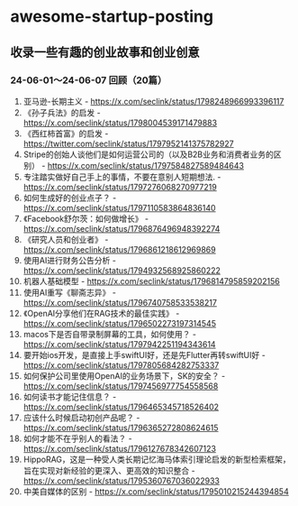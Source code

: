 # awesome-startup-posting
## 收录一些有趣的创业故事和创业创意
### 24-06-01～24-06-07 回顾（20篇）
1. 亚马逊-长期主义 - https://x.com/seclink/status/1798248966993396117
2. 《孙子兵法》的启发  - https://x.com/seclink/status/1798004539171479883
3. 《西红柿首富》的启发 - https://twitter.com/seclink/status/1797952141375782927
4. Stripe的创始人谈他们是如何运营公司的（以及B2B业务和消费者业务的区别） - https://x.com/seclink/status/1797584827589484643
5.  专注踏实做好自己手上的事情，不要在意别人短期想法. - https://x.com/seclink/status/1797276068270977219
6.  如何生成好的创业点子？ - https://x.com/seclink/status/1797110583864836140
7.  《Facebook舒尔茨：如何做增长》 - https://x.com/seclink/status/1796876496948392274
8. 《研究人员和创业者》 - https://x.com/seclink/status/1796861218612969869
9. 使用AI进行财务公告分析 - https://x.com/seclink/status/1794932568925860222
10. 机器人基础模型 - https://x.com/seclink/status/1796814795859202156
11. 使用AI重写《聊斋志异》 - https://x.com/seclink/status/1796740758533538217
12. 《OpenAI分享他们在RAG技术的最佳实践》 - https://x.com/seclink/status/1796502273197314545
13. macos下是否自带录制屏幕的工具，如何使用？ - https://x.com/seclink/status/1797942251194343614
14. 要开始ios开发，是直接上手swiftUI好，还是先Flutter再转swiftUI好 - https://x.com/seclink/status/1797805684282753337
15. 如何保护公司里使用OpenAI的业务场景下，SK的安全？ - https://x.com/seclink/status/1797456977754558568
16. 如何读书才能记住信息？ - https://x.com/seclink/status/1796465345718526402
17. 应该什么时候启动初创产品呢？ - https://x.com/seclink/status/1796365272808624615
18. 如何才能不在乎别人的看法？ - https://x.com/seclink/status/1796127678342607123
19.  HippoRAG，这是一种受人类长期记忆海马体索引理论启发的新型检索框架，旨在实现对新经验的更深入、更高效的知识整合 - https://x.com/seclink/status/1795360767036022933
20. 中美自媒体的区别 - https://x.com/seclink/status/1795010215244394854

